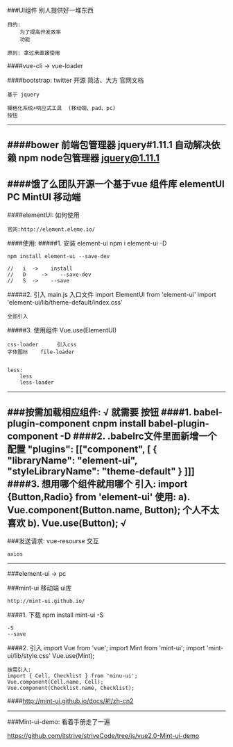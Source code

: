 ###UI组件
	别人提供好一堆东西

	目的: 
		为了提高开发效率
		功能

	原则: 拿过来直接使用

####vue-cli  ->  vue-loader

####bootstrap:
	twitter	开源
	简洁、大方
	官网文档

	基于 jquery

	栅格化系统+响应式工具  (移动端、pad、pc)
	按钮
--------------------------------
####bower	前端包管理器	   jquery#1.11.1
	自动解决依赖
npm	node包管理器	  jquery@1.11.1
--------------------------------

####饿了么团队开源一个基于vue 组件库
	elementUI	PC
	MintUI		移动端
--------------------------------
####elementUI:
	如何使用

	官网:http://element.eleme.io/
####使用:
#####1. 安装 element-ui
	npm i element-ui -D

	npm install element-ui --save-dev

	//   i	->    install
	//   D     ->    --save-dev
	//   S	->    --save
#####2. 引入   main.js	入口文件
	import ElementUI from 'element-ui'
	import 'element-ui/lib/theme-default/index.css'

	全部引入
#####3. 使用组件
	Vue.use(ElementUI)

	css-loader  	引入css
	字体图标	file-loader


	less:
		less
		less-loader
-------------------------------------------------
###按需加载相应组件:	√
	就需要 按钮
####1. babel-plugin-component
	cnpm install babel-plugin-component -D
####2. .babelrc文件里面新增一个配置
	  "plugins": [["component", [
	    {
	      "libraryName": "element-ui",
	      "styleLibraryName": "theme-default"
	    }
	  ]]]
####3. 想用哪个组件就用哪个
	引入:
		import {Button,Radio} from 'element-ui'
	使用:
		a). Vue.component(Button.name, Button);  个人不太喜欢
		b). Vue.use(Button);   √
---------------------------------------------------
###发送请求:
	vue-resourse		交互

	axios
---------------------------------------------------
###element-ui    ->  pc

###mint-ui
	移动端 ui库

	http://mint-ui.github.io/

####1. 下载
	npm install mint-ui -S

	-S
	--save
####2. 引入
	import Vue from 'vue';
	import Mint from 'mint-ui';
	import 'mint-ui/lib/style.css'
	Vue.use(Mint);

	按需引入:
	import { Cell, Checklist } from 'minu-ui';
	Vue.component(Cell.name, Cell);
	Vue.component(Checklist.name, Checklist);

####http://mint-ui.github.io/docs/#!/zh-cn2
	
-------------------------------------------------------

###Mint-ui-demo:  看着手册走了一遍

https://github.com/itstrive/striveCode/tree/js/vue2.0-Mint-ui-demo

